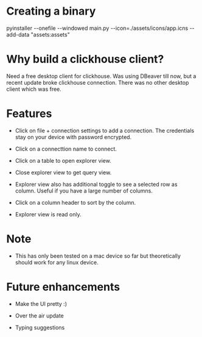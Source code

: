 # Creating a binary

pyinstaller --onefile --windowed main.py --icon=./assets/icons/app.icns --add-data "assets:assets"

  

# Why build a clickhouse client?

Need a free desktop client for clickhouse. Was using DBeaver till now, but a recent update broke clickhouse connection. There was no other desktop client which was free.

  

# Features

- Click on file + connection settings to add a connection. The credentials stay on your device with password encrypted.

- Click on a connecttion name to connect.

- Click on a table to open explorer view.

- Close explorer view to get query view.

- Explorer view also has additional toggle to see a selected row as column. Useful if you have a large number of columns.

- Click on a column header to sort by the column.

- Explorer view is read only.

# Note
- This has only been tested on a mac device so far but theoretically should work for any linux device.

# Future enhancements
- Make the UI pretty :)

- Over the air update

- Typing suggestions
